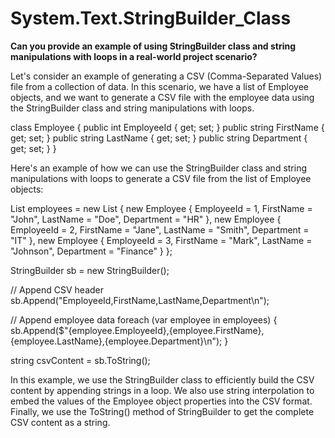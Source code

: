 # System.Text.StringBuilder_Class

**Can you provide an example of using StringBuilder class and string manipulations with loops in a real-world project scenario?**

Let's consider an example of generating a CSV (Comma-Separated Values) file from a collection of data. In this scenario, we have a list of Employee
objects, and we want to generate a CSV file with the employee data using the StringBuilder class and string manipulations with loops.

class Employee
{
    public int EmployeeId { get; set; }
    public string FirstName { get; set; }
    public string LastName { get; set; }
    public string Department { get; set; }
}

Here's an example of how we can use the StringBuilder class and string manipulations with loops to generate a CSV file from the list of Employee objects:

List<Employee> employees = new List<Employee>
{
    new Employee { EmployeeId = 1, FirstName = "John", LastName = "Doe", Department = "HR" },
    new Employee { EmployeeId = 2, FirstName = "Jane", LastName = "Smith", Department = "IT" },
    new Employee { EmployeeId = 3, FirstName = "Mark", LastName = "Johnson", Department = "Finance" }
};

StringBuilder sb = new StringBuilder();

// Append CSV header
sb.Append("EmployeeId,FirstName,LastName,Department\n");

// Append employee data
foreach (var employee in employees)
{
    sb.Append($"{employee.EmployeeId},{employee.FirstName},{employee.LastName},{employee.Department}\n");
}

string csvContent = sb.ToString();

In this example, we use the StringBuilder class to efficiently build the CSV content by appending strings in a loop. 
We also use string interpolation to embed the values of the Employee object properties into the CSV format. 
Finally, we use the ToString() method of StringBuilder to get the complete CSV content as a string.
